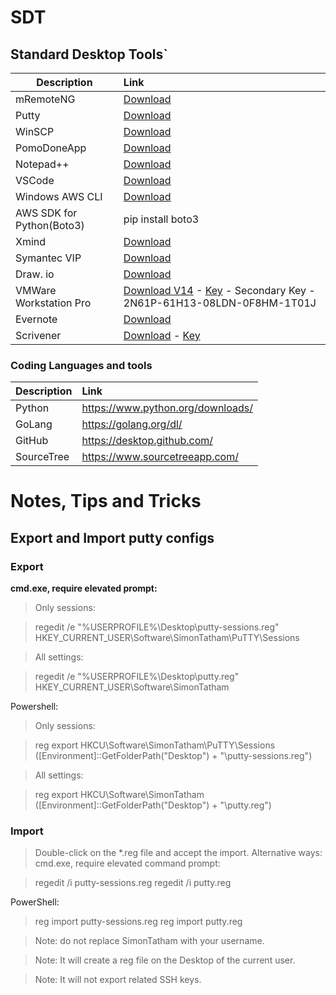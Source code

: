 # SDT
## Standard Desktop Tools`


|Description| Link|
|-----------|:-----|
|mRemoteNG|[Download](https://mremoteng.org/download)|
|Putty|[Download](https://www.chiark.greenend.org.uk/~sgtatham/putty/latest.html)|
|WinSCP|[Download](https://winscp.net/eng/download.php)|
|PomoDoneApp|[Download](https://pomodoneapp.com/)|
|Notepad++|[Download](https://notepad-plus-plus.org/download/)|
|VSCode|[Download](https://code.visualstudio.com/)|
|Windows AWS CLI|[Download](https://s3.amazonaws.com/aws-cli/AWSCLI64.msi)|
|AWS SDK for Python(Boto3)|pip install boto3|
|Xmind| [Download](https://www.xmind.net/download/)|
|Symantec VIP|[Download](https://vip.symantec.com/)|
|Draw. io| [Download](https://www.draw.io/)|
|VMWare Workstation Pro|[Download V14](https://my.vmware.com/en/web/vmware/info/slug/desktop_end_user_computing/vmware_workstation_pro/14_0) - [Key](https://mail.google.com/mail/u/0/#search/vmware/WhctKHScNkCSPrTMxJhwhMrXxWfrsQKbfJQtFcWpZQzQvMPWVwNLPJFCcRsMnTBSCzhkZBV) - Secondary Key - 2N61P-61H13-08LDN-0F8HM-1T01J|
|Evernote|[Download](https://evernote.com/download/?utm_campaign=engt_web_downloadLink_WEB-45641B_v1&utm_source=evernote&utm_medium=web)|
|Scrivener|[Download](https://www.literatureandlatte.com/scrivener/download) - [Key](https://mail.google.com/mail/u/0/#search/scrivener/DmwnWrRlQHQSlldJfRPlFVJWcZLglgzWhBCbSFTWQMwGfBzBlQKDpnhsgwTrnLMKMkcvzhkKlctl)|




### Coding Languages and tools
|Description| Link|
|-----------|:-----|
|Python|https://www.python.org/downloads/|
|GoLang|https://golang.org/dl/|
|GitHub|https://desktop.github.com/|
|SourceTree|https://www.sourcetreeapp.com/|


# Notes, Tips and Tricks
## Export and Import putty configs 

### Export
**cmd.exe, require elevated prompt:**

>Only sessions:

>regedit /e "%USERPROFILE%\Desktop\putty-sessions.reg" HKEY_CURRENT_USER\Software\SimonTatham\PuTTY\Sessions

>All settings:

>regedit /e "%USERPROFILE%\Desktop\putty.reg" HKEY_CURRENT_USER\Software\SimonTatham

Powershell:

>Only sessions:

>reg export HKCU\Software\SimonTatham\PuTTY\Sessions ([Environment]::GetFolderPath("Desktop") + "\putty-sessions.reg")

>All settings:

>reg export HKCU\Software\SimonTatham ([Environment]::GetFolderPath("Desktop") + "\putty.reg")

### Import

>Double-click on the *.reg file and accept the import.
>Alternative ways:
>cmd.exe, require elevated command prompt:

>regedit /i putty-sessions.reg
>regedit /i putty.reg

PowerShell:

>reg import putty-sessions.reg
>reg import putty.reg

>Note: do not replace SimonTatham with your username.

>Note: It will create a reg file on the Desktop of the current user.

>Note: It will not export related SSH keys.

